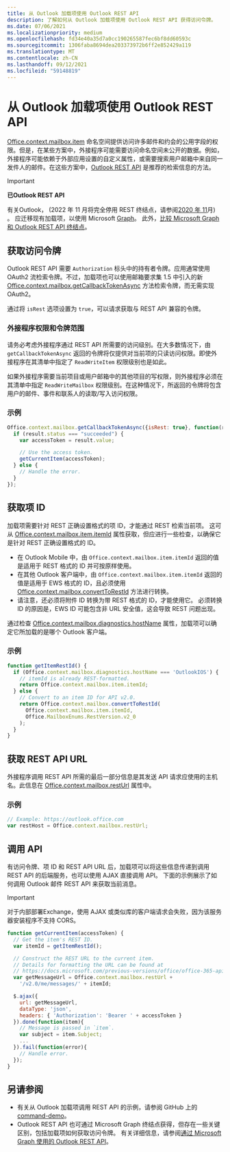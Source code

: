```yaml
---
title: 从 Outlook 加载项使用 Outlook REST API
description: 了解如何从 Outlook 加载项使用 Outlook REST API 获得访问令牌。
ms.date: 07/06/2021
ms.localizationpriority: medium
ms.openlocfilehash: fd34e40a35d7a0cc190265587fec6bf8dd60593c
ms.sourcegitcommit: 1306faba8694dea203373972b6ff2e852429a119
ms.translationtype: MT
ms.contentlocale: zh-CN
ms.lasthandoff: 09/12/2021
ms.locfileid: "59148819"
---
```

# <a name="use-the-outlook-rest-apis-from-an-outlook-add-in"></a>从 Outlook 加载项使用 Outlook REST API

[Office.context.mailbox.item](../reference/objectmodel/preview-requirement-set/office.context.mailbox.item.md) 命名空间提供访问许多邮件和约会的公用字段的权限。但是，在某些方案中，外接程序可能需要访问命名空间未公开的数据。例如，外接程序可能依赖于外部应用设置的自定义属性，或需要搜索用户邮箱中来自同一发件人的邮件。在这些方案中，[Outlook REST API](/outlook/rest) 是推荐的检索信息的方法。

> [!IMPORTANT]
> **已Outlook REST API**
>
> 有关Outlook， (2022 年 11 月将完全停用 REST 终结点，请参阅[2020 年 11](https://developer.microsoft.com/graph/blogs/outlook-rest-api-v2-0-deprecation-notice/)月) 。 应迁移现有加载项，以使用 Microsoft [Graph](/outlook/rest#outlook-rest-api-via-microsoft-graph)。 此外，[比较 Microsoft Graph 和 Outlook REST API 终结点](/outlook/rest/compare-graph)。

## <a name="get-an-access-token"></a>获取访问令牌

Outlook REST API 需要 `Authorization` 标头中的持有者令牌。应用通常使用 OAuth2 流检索令牌。不过，加载项也可以使用邮箱要求集 1.5 中引入的新 [Office.context.mailbox.getCallbackTokenAsync](../reference/objectmodel/preview-requirement-set/office.context.mailbox.md#methods) 方法检索令牌，而无需实现 OAuth2。

通过将 `isRest` 选项设置为 `true`，可以请求获取与 REST API 兼容的令牌。

### <a name="add-in-permissions-and-token-scope"></a>外接程序权限和令牌范围

请务必考虑外接程序通过 REST API 所需要的访问级别。在大多数情况下，由 `getCallbackTokenAsync` 返回的令牌将仅提供对当前项的只读访问权限。即使外接程序在其清单中指定了 `ReadWriteItem` 权限级别也是如此。

如果外接程序需要当前项目或用户邮箱中的其他项目的写权限，则外接程序必须在其清单中指定 `ReadWriteMailbox` 权限级别。在这种情况下，所返回的令牌将包含用户的邮件、事件和联系人的读取/写入访问权限。

### <a name="example"></a>示例

```js
Office.context.mailbox.getCallbackTokenAsync({isRest: true}, function(result){
  if (result.status === "succeeded") {
    var accessToken = result.value;

    // Use the access token.
    getCurrentItem(accessToken);
  } else {
    // Handle the error.
  }
});
```

## <a name="get-the-item-id"></a>获取项 ID

加载项需要针对 REST 正确设置格式的项 ID，才能通过 REST 检索当前项。 这可从 [Office.context.mailbox.item.itemId](../reference/objectmodel/preview-requirement-set/office.context.mailbox.item.md#properties) 属性获取，但应进行一些检查，以确保它是针对 REST 正确设置格式的 ID。

- 在 Outlook Mobile 中，由 `Office.context.mailbox.item.itemId` 返回的值是适用于 REST 格式的 ID 并可按原样使用。
- 在其他 Outlook 客户端中，由 `Office.context.mailbox.item.itemId` 返回的值是适用于 EWS 格式的 ID，且必须使用 [Office.context.mailbox.convertToRestId](../reference/objectmodel/preview-requirement-set/office.context.mailbox.md#methods) 方法进行转换。
- 请注意，还必须将附件 ID 转换为带 REST 格式的 ID，才能使用它。 必须转换 ID 的原因是，EWS ID 可能包含非 URL 安全值，这会导致 REST 问题出现。

通过检查 [Office.context.mailbox.diagnostics.hostName](/javascript/api/outlook/office.diagnostics#hostName) 属性，加载项可以确定它所加载的是哪个 Outlook 客户端。

### <a name="example"></a>示例

```js
function getItemRestId() {
  if (Office.context.mailbox.diagnostics.hostName === 'OutlookIOS') {
    // itemId is already REST-formatted.
    return Office.context.mailbox.item.itemId;
  } else {
    // Convert to an item ID for API v2.0.
    return Office.context.mailbox.convertToRestId(
      Office.context.mailbox.item.itemId,
      Office.MailboxEnums.RestVersion.v2_0
    );
  }
}
```

## <a name="get-the-rest-api-url"></a>获取 REST API URL

外接程序调用 REST API 所需的最后一部分信息是其发送 API 请求应使用的主机名。此信息在 [Office.context.mailbox.restUrl](../reference/objectmodel/preview-requirement-set/office.context.mailbox.md#properties) 属性中。

### <a name="example"></a>示例

```js
// Example: https://outlook.office.com
var restHost = Office.context.mailbox.restUrl;
```

## <a name="call-the-api"></a>调用 API

有访问令牌、项 ID 和 REST API URL 后，加载项可以将这些信息传递到调用 REST API 的后端服务，也可以使用 AJAX 直接调用 API。 下面的示例展示了如何调用 Outlook 邮件 REST API 来获取当前消息。

> [!IMPORTANT]
> 对于内部部署Exchange，使用 AJAX 或类似库的客户端请求会失败，因为该服务器安装程序不支持 CORS。

```js
function getCurrentItem(accessToken) {
  // Get the item's REST ID.
  var itemId = getItemRestId();

  // Construct the REST URL to the current item.
  // Details for formatting the URL can be found at
  // https://docs.microsoft.com/previous-versions/office/office-365-api/api/version-2.0/mail-rest-operations#get-messages.
  var getMessageUrl = Office.context.mailbox.restUrl +
    '/v2.0/me/messages/' + itemId;

  $.ajax({
    url: getMessageUrl,
    dataType: 'json',
    headers: { 'Authorization': 'Bearer ' + accessToken }
  }).done(function(item){
    // Message is passed in `item`.
    var subject = item.Subject;
    ...
  }).fail(function(error){
    // Handle error.
  });
}
```

## <a name="see-also"></a>另请参阅

- 有关从 Outlook 加载项调用 REST API 的示例，请参阅 GitHub 上的 [command-demo](https://github.com/OfficeDev/outlook-add-in-command-demo)。
- Outlook REST API 也可通过 Microsoft Graph 终结点获得，但存在一些关键区别，包括加载项如何获取访问令牌。 有关详细信息，请参阅[通过 Microsoft Graph 使用的 Outlook REST API](/outlook/rest/index#outlook-rest-api-via-microsoft-graph)。